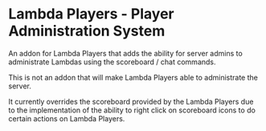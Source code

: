 # Lambda Players - Player Administration System

An addon for Lambda Players that adds the ability for server admins to administrate Lambdas using the scoreboard / chat commands.

This is not an addon that will make Lambda Players able to administrate the server.

It currently overrides the scoreboard provided by the Lambda Players due to the implementation of the ability to right click on scoreboard icons to do certain actions on Lambda Players.
